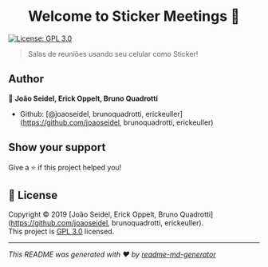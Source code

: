 <h1 align="center">Welcome to Sticker Meetings 👋</h1>
<p>
  <a href="https://github.com/erickeuller/sticker-meetings/blob/master/LICENSE" target="_blank">
    <img alt="License: GPL 3.0" src="https://img.shields.io/badge/License-GPL 3.0-yellow.svg" />
  </a>
</p>

> Salas de reuniões usando seu celular como Sticker!

## Author

👤 **João Seidel, Erick Oppelt, Bruno Quadrotti**

* Github: [@joaoseidel, brunoquadrotti, erickeuller](https://github.com/joaoseidel, brunoquadrotti, erickeuller)

## Show your support

Give a ⭐️ if this project helped you!

## 📝 License

Copyright © 2019 [João Seidel, Erick Oppelt, Bruno Quadrotti](https://github.com/joaoseidel, brunoquadrotti, erickeuller).<br />
This project is [GPL 3.0](https://github.com/erickeuller/sticker-meetings/blob/master/LICENSE) licensed.

***
_This README was generated with ❤️ by [readme-md-generator](https://github.com/kefranabg/readme-md-generator)_